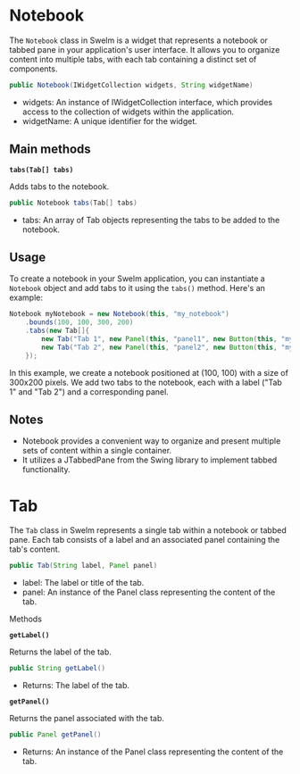 # Notebook

The `Notebook` class in Swelm is a widget that represents a notebook or tabbed pane in your application's user interface. It allows you to organize content into multiple tabs, with each tab containing a distinct set of components.

```java
public Notebook(IWidgetCollection widgets, String widgetName)
```

- widgets: An instance of IWidgetCollection interface, which provides access to the collection of widgets within the application.
- widgetName: A unique identifier for the widget.

## Main methods

**`tabs(Tab[] tabs)`**

Adds tabs to the notebook.

```java
public Notebook tabs(Tab[] tabs)
```

- tabs: An array of Tab objects representing the tabs to be added to the notebook.

## Usage

To create a notebook in your Swelm application, you can instantiate a `Notebook` object and add tabs to it using the `tabs()` method. Here's an example:

```java
Notebook myNotebook = new Notebook(this, "my_notebook")
    .bounds(100, 100, 300, 200)
    .tabs(new Tab[]{
        new Tab("Tab 1", new Panel(this, "panel1", new Button(this, "my_button").text("Click me"))),
        new Tab("Tab 2", new Panel(this, "panel2", new Button(this, "my_button").text("Click me")))
    });
```

In this example, we create a notebook positioned at (100, 100) with a size of 300x200 pixels. We add two tabs to the notebook, each with a label ("Tab 1" and "Tab 2") and a corresponding panel.

## Notes

- Notebook provides a convenient way to organize and present multiple sets of content within a single container.
- It utilizes a JTabbedPane from the Swing library to implement tabbed functionality.

# Tab

The `Tab` class in Swelm represents a single tab within a notebook or tabbed pane. Each tab consists of a label and an associated panel containing the tab's content.

```java
public Tab(String label, Panel panel)
```

- label: The label or title of the tab.
- panel: An instance of the Panel class representing the content of the tab.

Methods

**`getLabel()`**

Returns the label of the tab.

```java
public String getLabel()
```

- Returns: The label of the tab.

**`getPanel()`**

Returns the panel associated with the tab.

```java
public Panel getPanel()
```

- Returns: An instance of the Panel class representing the content of the tab.
